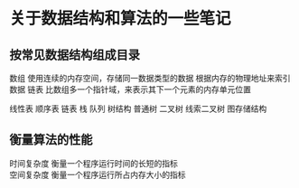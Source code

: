 # 关于数据结构和算法的一些笔记

## 按常见数据结构组成目录  

  数组 使用连续的内存空间，存储同一数据类型的数据 根据内存的物理地址来索引数据
  链表 比数组多一个指针域，来表示其下一个元素的内存单元位置

  线性表 顺序表 链表 栈 队列
  树结构 普通树 二叉树 线索二叉树
  图存储结构

## 衡量算法的性能

时间复杂度 衡量一个程序运行时间的长短的指标  
空间复杂度 衡量一个程序运行所占内存大小的指标  

